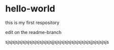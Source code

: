 # hello-world
this is my first respository

edit on the readme-branch



sjsjsjsjsjsjsjsjsjsjsjsjsjsjjsjsjsjsjsjsjsjsjsjsjsjjsjsjsjsjs
